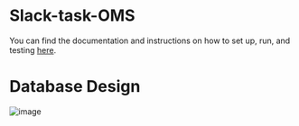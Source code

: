 # Slack-task-OMS
You can find the documentation and instructions on how to set up, run, and testing <a href="https://documenter.getpostman.com/view/33536415/2sA3XTfLFD">here<a>.

# Database Design

![image](https://github.com/AliTarek99/Slack-task-OMS/assets/120846112/cbace91c-af16-490a-87b1-d47219a8eb44)
